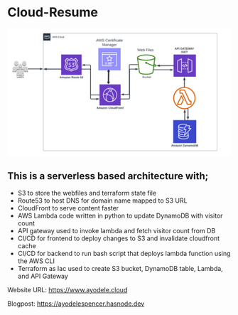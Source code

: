 # Cloud-Resume

![Architecture Diagram](CloudResume.png)

## This is a serverless based architecture with;

- S3 to store the webfiles and terraform state file
- Route53 to host DNS for domain name mapped to S3 URL
- CloudFront to serve content faster
- AWS Lambda code written in python to update DynamoDB with visitor count
- API gateway used to invoke lambda and fetch visitor count from DB
- CI/CD for frontend to deploy changes to S3 and invalidate cloudfront cache
- CI/CD for backend to run bash script that deploys lambda function using the AWS CLI
- Terraform as Iac used to create S3 bucket, DynamoDB table, Lambda, and API Gateway

Website URL: https://www.ayodele.cloud

Blogpost:  https://ayodelespencer.hasnode.dev
